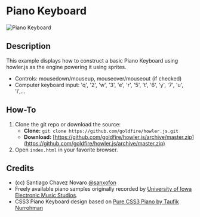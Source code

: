 # Piano Keyboard

![Piano Keyboard](https://preview.ibb.co/nhMiOo/screenshot.jpg "Piano Screenshot")

## Description
This example displays how to construct a basic Piano Keyboard using howler.js as the engine powering it using sprites.

* Controls: mousedown/mouseup, mouseover/mouseout (if checked)
* Computer keyboard input: 'q', '2', 'w', '3', 'e', 'r', '5', 't', '6', 'y', '7', 'u', 'i',...

## How-To
1. Clone the git repo or download the source:
    * **Clone:** `git clone https://github.com/goldfire/howler.js.git`
    * **Download:** [https://github.com/goldfire/howler.js/archive/master.zip](https://github.com/goldfire/howler.js/archive/master.zip)
2. Open `index.html` in your favorite browser.

## Credits
 * (cc) Santiago Chavez Novaro [@sanxofon](https://github.com/sanxofon)
 * Freely available piano samples originally recorded by [University of Iowa Electronic Music Studios](http://theremin.music.uiowa.edu/MISpiano.html).
 * CSS3 Piano Keyboard design based on [Pure CSS3 Piano by Taufik Nurrohman](http://cssdeck.com/labs/pure-css3-piano)
